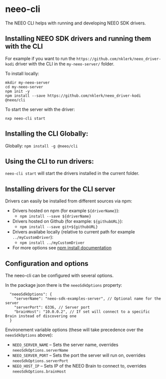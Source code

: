 # neeo-cli

The NEEO CLI helps with running and developing NEEO SDK drivers.

## Installing NEEO SDK drivers and running them with the CLI

For example if you want to run the `https://github.com/nklerk/neeo_driver-kodi` driver with the CLI in the `my-neeo-server/` folder.

To install locally:
```
mkdir my-neeo-server
cd my-neeo-server
npm init -y
npm install --save https://github.com/nklerk/neeo_driver-kodi @neeo/cli
```

To start the server with the driver:
```
nxp neeo-cli start
```

## Installing the CLI Globally:

Globally: `npm install -g @neeo/cli`

## Using the CLI to run drivers:

`neeo-cli start` will start the drivers installed in the current folder.

## Installing drivers for the CLI server

Drivers can easily be installed from different sources via npm:

* Drivers hosted on npm (for example `${driverName}`):
  * `npm install --save ${driverName}`
* Drivers hosted on Github (for example: `${githubURL}`):
  * `npm install --save git+${githubURL}`
* Drivers availabe locally (relative to current path for example `../myCustomDriver`):
  * `npm install ../myCustomDriver`
* For more options see [npm install documentation](https://docs.npmjs.com/cli/install)

## Configuration and options

The neeo-cli can be configured with several options.

In the package json there is the `neeoSdkOptions` property:
```
  "neeoSdkOptions": {
    "serverName": "neeo-sdk-examples-server", // Optional name for the server
    "serverPort": 6336, // Server port
    "brainHost": "10.0.0.2", // If set will connect to a specific Brain instead of discovering one
  }
```

Environement variable options (these will take precedence over the `neeoSdkOptions` above):
* `NEEO_SERVER_NAME` – Sets the server name, overrides `neeoSdkOptions.serverName`
* `NEEO_SERVER_PORT` – Sets the port the server will run on, overrides `neeoSdkOptions.serverPort`
* `NEEO_HOST_IP` – Sets IP of the NEEO Brain to connect to, overrides `neeoSdkOptions.brainHost`
